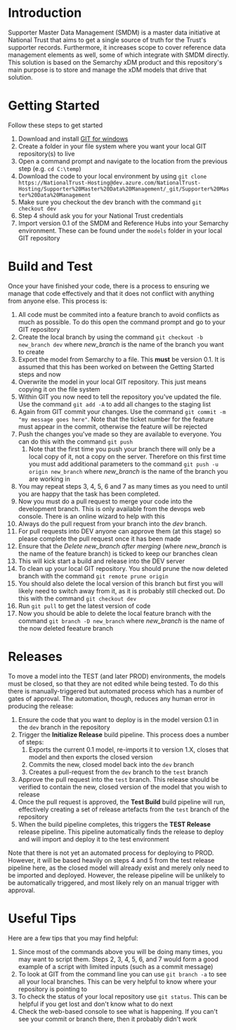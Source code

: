 # Introduction 
Supporter Master Data Management (SMDM) is a master data initiative at National Trust that aims to get a single source of truth for the Trust's supporter records.  Furthermore, it increases scope to cover reference data management elements as well, some of which integrate with SMDM directly.  This solution is based on the Semarchy xDM product and this repository's main purpose is to store and manage the xDM models that drive that solution.

# Getting Started
Follow these steps to get started
1. Download and install [GIT for windows](https://git-scm.com/download/win)
2. Create a folder in your file system where you want your local GIT repository(s) to live
3. Open a command prompt and navigate to the location from the previous step (e.g. `cd C:\temp`)
4. Download the code to your local environment by using `git clone https://NationalTrust-Hosting@dev.azure.com/NationalTrust-Hosting/Supporter%20Master%20Data%20Management/_git/Supporter%20Master%20Data%20Management` 
5. Make sure you checkout the dev branch with the command `git checkout dev`
6. Step 4 should ask you for your National Trust credentials
7. Import version 0.1 of the SMDM and Reference Hubs into your Semarchy environment.  These can be found under the `models` folder in your local GIT repository

# Build and Test
Once your have finished your code, there is a process to ensuring we manage that code effectively and that it does not conflict with anything from anyone else.  This process is:
1. All code must be commited into a feature branch to avoid conflicts as much as possible.  To do this open the command prompt and go to your GIT repository
2. Create the local branch by using the command `git checkout -b new_branch dev` where *new_branch* is the name of the branch you want to create
3. Export the model from Semarchy to a file.  This **must** be version 0.1.  It is assumed that this has been worked on between the Getting Started steps and now
4. Overwrite the model in your local GIT repository.  This just means copying it on the file system
5. Within GIT you now need to tell the repository you've updated the file.  Use the command `git add -A` to add all changes to the staging list
6. Again from GIT commit your changes.  Use the command `git commit -m "my message goes here"`.  Note that the ticket number for the feature must appear in the commit, otherwise the feature will be rejected
7. Push the changes you've made so they are available to everyone.  You can do this with the command `git push`
    1. Note that the first time you push your branch there will only be a local copy of it, not a copy on the server.  Therefore on this first time you must add additional parameters to the command `git push -u origin new_branch` where *new_branch* is the name of the branch you are working in
8. You may repeat steps 3, 4, 5, 6 and 7 as many times as you need to until you are happy that the task has been completed.
9. Now you must do a pull request to merge your code into the development branch.  This is only available from the devops web console.  There is an online wizard to help with this
10. Always do the pull request from your branch into the *dev* branch.
11. For pull requests into DEV anyone can approve them (at this stage) so please complete the pull request once it has been made
12. Ensure that the *Delete new_branch after merging* (where *new_branch* is the name of the feature branch) is ticked to keep our branches clean
13. This will kick start a build and release into the DEV server
14. To clean up your local GIT repository.  You should prune the now deleted branch with the command `git remote prune origin`
15. You should also delete the local version of this branch but first you will likely need to switch away from it, as it is probably still checked out.  Do this with the command `git checkout dev`
16. Run `git pull` to get the latest version of code
17. Now you should be able to delete the local feature branch with the command `git branch -D new_branch` where *new_branch* is the name of the now deleted feeature branch

# Releases
To move a model into the TEST (and later PROD) environments, the models must be closed, so that they are not edited while being tested.  To do this there is manually-triggered but automated process which has a number of gates of approval.  The automation, though, reduces any human error in producing the release:
1. Ensure the code that you want to deploy is in the model version 0.1 in the `dev` branch in the repository
2. Trigger the **Initialize Release** build pipeline.  This process does a number of steps:
    1. Exports the current 0.1 model,  re-imports it to version 1.X, closes that model and then exports the closed version
	2. Commits the new, closed model back into the `dev` branch
	3. Creates a pull-request from the `dev` branch to the `test` branch
3. Approve the pull request into the `test` branch.  This release should be verified to contain the new, closed version of the model that you wish to release
4. Once the pull request is approved, the **Test Build** build pipeline will run, effectively creating a set of release artefacts from the `test` branch of the repository
5. When the build pipeline completes, this triggers the **TEST Release** release pipeline.  This pipeline automatically finds the release to deploy and will import and deploy it to the test environment	

Note that there is not yet an automated process for deploying to PROD.  However, it will be based heavily on steps 4 and 5 from the test release pipeline here, as the closed model will already exist and merely only need to be imported and deployed.  However, the release pipeline will be unlikely to be automatically triggered, and most likely rely on an manual trigger with approval.
	

# Useful Tips
Here are a few tips that you may find helpful:
1. Since most of the commands above you will be doing many times, you may want to script them.  Steps 2, 3, 4, 5, 6, and 7 would form a good example of a script with limited inputs (such as a commit message)
2. To look at GIT from the command line you can use `git branch -a` to see all your local branches.  This can be very helpful to know where your repository is pointing to
3. To check the status of your local repository use `git status`.  This can be helpful if you get lost and don't know what to do next
4. Check the web-based console to see what is happening.  If you can't see your commit or branch there, then it probably didn't work
